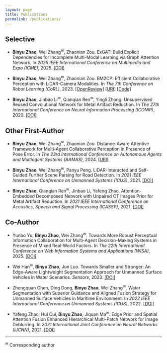 ```yaml
---
layout: page
title: Publications
permalink: /publications/
---
```


## Selective
- **Binyu Zhao**, Wei Zhang<sup>✉</sup>, Zhaonian Zou. ExGAT: Build Explicit Dependencies for Incomplete Multi-Modal Learning via Graph Attention Network. In *2025 IEEE International Conference on Multimedia and Expo (ICME)*, 2025. [[DOI]]()

- **Binyu Zhao**, Wei Zhang<sup>✉</sup>, Zhaonian Zou. BM2CP: Efficient Collaborative Perception with LiDAR-Camera Modalities. In *The 7th Conference on Robot Learning (CoRL)*, 2023. [[OpenReview]](https://openreview.net/forum?id=uJqxFjF1xWp) [[URI]](https://proceedings.mlr.press/v229/zhao23a.html) [[Code]](https://github.com/byzhaoAI/BM2CP)

- **Binyu Zhao**, Jinbao Li<sup>✉</sup>, Qianqian Ren<sup>✉</sup>, Yingli Zhong. Unsupervised Reused Convolutional Network for Metal Artifact Reduction. In *The 27th International Conference on Neural Information Processing (ICONIP)*, 2020. [[DOI]](https://doi.org/10.1007/978-3-030-63820-7_67)

## Other First-Author

- **Binyu Zhao**, Wei Zhang<sup>✉</sup>, Zhaonian Zou. Distance-Aware Attentive Framework for Multi-Agent Collaborative Perception in Presence of Pose Error. In *The 23rd International Conference on Autonomous Agents and Multiagent Systems (AAMAS)*, 2024. [[URI]](https://dl.acm.org/doi/abs/10.5555/3635637.3663242)

- **Binyu Zhao**, Wei Zhang<sup>✉</sup>, Panyu Peng. LiDAR-Interacted and Self-Guided Further Scene Parsing for Road Detection. In *2021 IEEE International Conference on Unmanned Systems (ICUS)*, 2021. [[DOI]](https://doi.org/10.1109/ICUS52573.2021.9641315)

- **Binyu Zhao**, Qianqian Ren<sup>✉</sup>, Jinbao Li, Yafeng Zhao. Attention-Embedded Decomposed Network with Unpaired CT Images Prior for Metal Artifact Reduction. In *2021 IEEE International Conference on Acoustics, Speech and Signal Processing (ICASSP)*, 2021. [[DOI]](https://doi.org/10.1109/ICASSP39728.2021.9413578)

## Co-Author

- Yunbo Yu, **Binyu Zhao**, Wei Zhang<sup>✉</sup>. Towards More Robust Perceptual Information Collaboration for Multi-Agent Decision-Making Systems in Presence of Mixed Real-World Factors. In *The 22th International Conference on Web Information Systems and Applications (WISA)*, 2025. [[DOI]]()

- Wei Han<sup>✉</sup>, **Binyu Zhao**, Jun Luo. Towards Smaller and Stronger: An Edge-Aware Lightweight Segmentation Approach for Unmanned Surface Vehicles in Water Scenarios. *Sensors*, 2023. [[DOI]](https://doi.org/10.3390/s23104789)

- Zhengquan Chen, Ding Dong, **Binyu Zhao**, Wei Zhang<sup>✉</sup>. Water Segmentation with Superior Guidance and Aligned Fusion Strategy for Unmanned Surface Vehicles in Maritime Environment. In *2022 IEEE International Conference on Unmanned Systems (ICUS)*, 2022. [[DOI]](https://doi.org/10.1109/ICUS55513.2022.9987160)

- Yafeng Zhao, Hui Cui, **Binyu Zhao**, Jiquan Ma<sup>✉</sup>. Edge Prior and Spatial Attention Fusion Enhanced Hierarchical Multi-Patch Network for Image Deblurring. In *2021 International Joint Conference on Neural Networks (IJCNN)*, 2021. [[DOI]](https://doi.org/10.1109/IJCNN52387.2021.9534256)

---
<sup>✉</sup> Corresponding author
